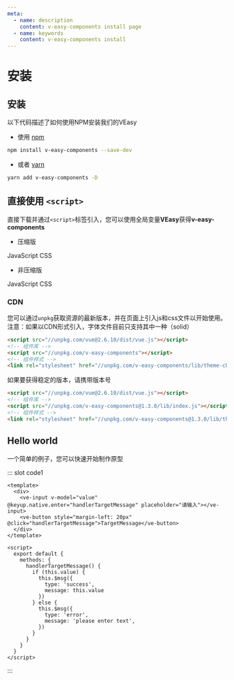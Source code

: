 ```yaml
---
meta:
  - name: description
    content: v-easy-components install page
  - name: keywords
    content: v-easy-components install
---
```


# 安装

## 安装

以下代码描述了如何使用NPM安装我们的VEasy

+ 使用 [npm](https://www.npmjs.com/package/v-easy-components)

```sh
npm install v-easy-components --save-dev
```

+ 或者 [yarn](https://yarnpkg.com/en/package/v-easy-components)

```sh
yarn add v-easy-components -D
```

## 直接使用 `<script>` <Badge text="0.5.1+"/>

直接下载并通过`<script>`标签引入，您可以使用全局变量**VEasy**获得**v-easy-components**

+ 压缩版
<div class="v-easy-box">
  <a :href="'https://unpkg.com/v-easy-components@'+ _v_easy_components_version +'/bin/index.min.js'" target="_blank"><ve-button>JavaScript</ve-button></a>
  <a :href="'//unpkg.com/v-easy-components@'+ _v_easy_components_version +'/bin/theme-chalk/index.css'" target="_blank"><ve-button>CSS</ve-button></a>
</div>

+ 非压缩版
<div class="v-easy-box">
  <a :href="'//unpkg.com/v-easy-components@'+ _v_easy_components_version +'/bin/index.js'" target="_blank"><ve-button>JavaScript</ve-button></a>
  <a :href="'//unpkg.com/v-easy-components@'+ _v_easy_components_version +'/bin/theme-chalk/index.css'" target="_blank"><ve-button>CSS</ve-button></a>
</div>

### CDN

您可以通过`unpkg`获取资源的最新版本，并在页面上引入js和css文件以开始使用。  
注意：如果以CDN形式引入，字体文件目前只支持其中一种（solid）

```html
<script src="//unpkg.com/vue@2.6.10/dist/vue.js"></script>
<!-- 组件库 -->
<script src="//unpkg.com/v-easy-components"></script>
<!-- 组件样式 -->
<link rel="stylesheet" href="//unpkg.com/v-easy-components/lib/theme-chalk/index.css">
```

如果要获得稳定的版本，请携带版本号

```html
<script src="//unpkg.com/vue@2.6.10/dist/vue.js"></script>
<!-- 组件库 -->
<script src="//unpkg.com/v-easy-components@1.3.0/lib/index.js"></script>
<!-- 组件样式 -->
<link rel="stylesheet" href="//unpkg.com/v-easy-components@1.3.0/lib/theme-chalk/index.css">
```

## Hello world

一个简单的例子，您可以快速开始制作原型

<div>
  <preview-code _id="1">
    <template #default>
      <ve-input v-model="value" @keyup.native.enter="handlerTargetMessage" placeholder="请输入"></ve-input>
      <ve-button style="margin-left: 20px" @click="handlerTargetMessage">TargetMessage</ve-button>
    </template>
    <template #txt>
      <div>只需按照约定使用它，即可快速制作原型</div>
    </template>
  </preview-code>
</div>

::: slot code1
```vue
<template>
  <div>
    <ve-input v-model="value" @keyup.native.enter="handlerTargetMessage" placeholder="请输入"></ve-input>
    <ve-button style="margin-left: 20px" @click="handlerTargetMessage">TargetMessage</ve-button>
  </div>
</template>

<script>
  export default {
    methods: {
      handlerTargetMessage() {
        if (this.value) {
          this.$msg({
            type: 'success',
            message: this.value
          })
        } else {
          this.$msg({
            type: 'error',
            message: 'please enter text',
          })
        }
      }
    }
  }
</script>
```
:::

<script>
  export default {
    data() {
      return {
        value: ''
      }
    },
    methods: {
      handlerTargetMessage() {
        if (this.value) {
          this.$msg({
            type: 'success',
            message: this.value
          })
        } else {
          this.$msg({
            type: 'error',
            message: 'please enter text',
          })
        }
      }
    }
  }
</script>

<style>
  .v-easy-input-wz.v-easy-input input {
    height: 32px;
  }
</style>
